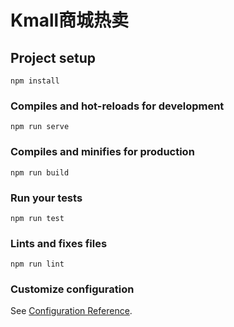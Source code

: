 # Kmall商城热卖

## Project setup
```
npm install
```

### Compiles and hot-reloads for development
```
npm run serve

```

### Compiles and minifies for production
```
npm run build
```

### Run your tests
```
npm run test
```

### Lints and fixes files
```
npm run lint
```

### Customize configuration
See [Configuration Reference](https://cli.vuejs.org/config/).
